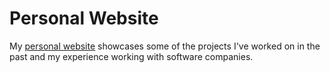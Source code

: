 # Personal Website
My [personal website](http://sahibjot.ca) showcases some of the projects I've worked on in the past and my experience working with software companies.